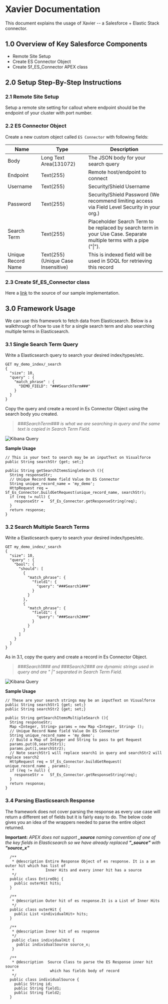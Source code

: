 # Xavier Documentation
This document explains the usage of Xavier -- a Salesforce + Elastic Stack connector.
<br/>
## 1.0 Overview of Key Salesforce Components 
* Remote Site Setup
* Create ES Connector Object
* Create Sf_ES_Connector APEX class

## 2.0 Setup Step-By-Step Instructions

### 2.1 Remote Site Setup
Setup a remote site setting for callout where endpoint should be the endpoint of your cluster with port number.

### 2.2 ES Connector Object
Create a new custom object called ```ES Connector``` with following fields:

Name  | Type | Description
------ | ------------- | ------- 
Body | Long Text Area(131072) | The JSON body for your search query
Endpoint | Text(255) | Remote host/endpoint to connect
Username | Text(255) | Security/Shield Username 
Password | Text(255) | Security/Shield Password (We recommend limiting access via Field Level Security in your org.)
Search Term | Text(255) | Placeholder Search Term to be replaced by search term in your Use Case. Separate multiple terms with a pipe ("\|"). 
Unique Record Name | Text(255) (Unique Case Insensitive) | This is indexed field will be used in SOQL for retrieving this record

### 2.3 Create Sf_ES_Connector class
Here a <a href="https://github.com/elastic/professor-x/blob/master/src/Sf_Es_Connector.cls" target="_blank">link</a> to the source of our sample implementation.

## 3.0 Framework Usage
We can use this framework to fetch data from Elasticsearch. Below is a walkthrough of how to 
use it for a single search term and also searching multiple terms in Elasticsearch.

### 3.1 Single Search Term Query

Write a Elasticsearch query to search your desired index/types/etc. 
```
GET my_demo_index/_search
{
  "size": 10,
  "query" : {
    "match_phrase" : {
      "DEMO_FIELD": "###SearchTerm###"
    }
  }
}
```

Copy the query and create a record in Es Connector Object using the search body you created. 

> *###SearchTerm### is what we are searching in query and the same text is copied in Search Term Field.*

<img src="https://github.com/elastic/professor-x/blob/master/src/images/SingleSearchSFDCEsConnectorRecord.png" alt="Kibana Query" />

<strong>Sample Usage</strong>
```
// This is your text to search may be an inputText on Visualforce
public String searchStr {get; set;}   
 
public String getSearchItemsSingleSearch (){
  String responseStr;
  // Unique Record Name field Value On ES Connector 
  String unique_record_name = 'my_demo'; 
  HttpRequest req = Sf_Es_Connector.buildGetRequest(unique_record_name, searchStr);
  if (req != null) {
    responseStr =   Sf_Es_Connector.getResponseString(req);
  }
  return response;
}
```

### 3.2 Search Multiple Search Terms

Write a Elasticsearch query to search your desired index/types/etc. 
```
GET my_demo_index/_search
{
  "size": 10,
  "query" : {
    "bool": {
      "should": [
        {
          "match_phrase": {
            "field1": {
              "query": "###Search1###"
            }
          }
        },
        {
          "match_phrase": {
            "field1": {
              "query": "###Search2###"
            }
          }
        }      
      ]
    }
  }
}
```

As in 3.1, copy the query and create a record in Es Connector Object.

> *###Search1### and  ###Search2### are dynamic strings used  in query and are " |" separated in Search Term Field.*

<img src="https://github.com/elastic/professor-x/blob/master/src/images/MultipleSearchSfConnector.png" alt="Kibana Query" />

<strong>Sample Usage</strong>
```
// These are your search strings may be an inputText on Visualforce
public String searchStr1 {get; set;} 
public String searchStr2 {get; set;} 

public String getSearchItemsMultipleSearch (){
  String responseStr;
  Map <Integer, String> params = new Map <Integer, String> ();
  // Unique Record Name field Value On ES Connector 
  String unique_record_name = 'my_demo'; 
  // Build a Map of Integer and String to pass to get Request
  params.put(0,searchStr1);
  params.put(1,searchStr2);
  // Note searchStr1 will replace search1 in query and searchStr2 will replace search2
  HttpRequest req = Sf_Es_Connector.buildGetRequest( unique_record_name , params);
  if (req != null) {
    responseStr =   Sf_Es_Connector.getResponseString(req);
  }
  return response;
}
```

### 3.4 Parsing Elasticsearch Response

The framework does not cover parsing the response as every use case will return a different
set of fields but it is fairly easy to do. The below code gives you an idea of the wrappers
needed to parse the entire object returned.

**Important:** *APEX does not support **_source** naming convention of one of the key 
fields in Elasticsearch so we have already replaced **"_source"** with **"source_x"***

```
  /**
   * @description Entire Response Object of es response. It is a an outer hit which has list of
   *              Inner Hits and every inner hit has a source
   */
  public class EntireObj {
    public outerHit hits;
  }
  
  /**
   * @description Outer hit of es response.It is a List of Inner Hits  
   */
  public class outerHit {
    public List <individualHit> hits;
  }
  
  /**
   * @description Inner hit of es response
   */
   public class individualHit {
     public individualSource source_x;
   }  
  
  /**
   * @description  Source Class to parse the ES Response inner hit source
   *                which has fields body of record
   */
  public class individualSource {
    public String id;
    public String field1;
    public String field2;
  }
```
